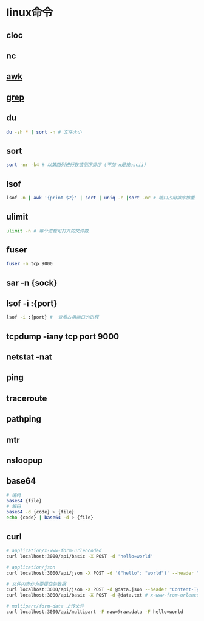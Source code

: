 # linux命令

## cloc

## nc

## [awk](src/cmd/awk.md)  

## [grep](ref/grep.md)  
  
## du  

```bash
du -sh * | sort -n # 文件大小
```

## sort

```bash
sort -nr -k4 # 以第四列进行数值倒序排序 (不加-n是按ascii)
```
  
## lsof  

```bash
lsof -n | awk '{print $2}' | sort | uniq -c |sort -nr # 端口占用排序排重
```
  
## ulimit  

```bash
ulimit -n # 每个进程可打开的文件数
```
  
## fuser  

```bash
fuser -n tcp 9000
```

## sar -n {sock}

## lsof -i :{port}

```bash
lsof -i :{port} #  查看占用端口的进程
```

## tcpdump -iany tcp port 9000

## netstat -nat

## ping

## traceroute

## pathping

## mtr

## nsloopup

## base64

```bash
# 编码
base64 {file}
# 解码
base64 -d {code} > {file}
echo {code} | base64 -d > {file}
```

## curl

```bash
# application/x-www-form-urlencoded
curl localhost:3000/api/basic -X POST -d 'hello=world'

# application/json
curl localhost:3000/api/json -X POST -d '{"hello": "world"}' --header "Content-Type: application/json"

# 文件内容作为要提交的数据
curl localhost:3000/api/json -X POST -d @data.json --header "Content-Type: application/json" # json
curl localhost:3000/api/basic -X POST -d @data.txt # x-www-from-urlencoded

# multipart/form-data 上传文件
curl localhost:3000/api/multipart -F raw=@raw.data -F hello=world

```
